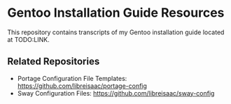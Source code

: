 # Gentoo Installation Guide Resources

This repository contains transcripts of my Gentoo installation guide located at TODO:LINK.

## Related Repositories

- Portage Configuration File Templates: https://github.com/libreisaac/portage-config
- Sway Configuration Files: https://github.com/libreisaac/sway-config

